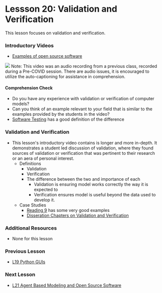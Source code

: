 # **Lessson 20: Validation and Verification**
This lesson focuses on validation and verification.
### **Introductory Videos**
 * [Examples of open source software](https://www.youtube.com/watch?v=60tMapC53Sw&feature=emb_title&ab_channel=AshleeN.FordVersypt)
  
  [![](http://img.youtube.com/vi/60tMapC53Sw/0.jpg)](http://www.youtube.com/watch?v=60tMapC53Sw "")
  Note: This video was an audio recording from a previous class, recorded during a Pre-COVID session. There are audio issues, it is encouraged to utilize the auto-captioning for assistance in comprehension.
#### **Comprehension Check**
   * Do you have any experience with validation or verification of computer models?
   * Can you think of an example relevant to your field that is similar to the examples provided by the students in the video?
   *  [Software Testing](https://www.softwaretestinghelp.com/what-is-verification-and-validation/) has a good definition of the difference
### **Validation and Verification**
* This lesson's introductory video contains is longer and more in-depth. It demonstrates a student led discussion of validation, where they found sources of validation or verification that was pertinent to their research or an aera of personal interest.
  * Definitions
    * Validation
    * Verification
    * The difference between the two and importance of each
      * Validation is ensuring model works correctly the way it is expected to
      * Verification ensures model is useful beyond the data used to develop it.
  * Case Studies
    * [Reading 9](/RecommendedReading.md) has some very good examples
    * [Disseration Chapters on Validation and Verification](https://www.sciencedirect.com/science/article/abs/pii/S0168365912007353?via%3Dihub)

### **Additional Resources**
* None for this lesson

### **Previous Lesson**
 * [L19 Python GUIs](/L19%20GUIs%20in%20Python.md)
### **Next Lesson**
 * [L21 Agent Based Modeling and Open Source Software](/L21%20Agent%20Based%20Modeling%20and%20Open%20Source%20Software.md)
